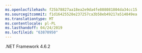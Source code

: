 ```yaml
---
ms.openlocfilehash: f25b78827aa18ea2e9da4fe808081804da34cc15
ms.sourcegitcommit: f1d16425528e237257ca3b58eb49217a514849ea
ms.translationtype: MT
ms.contentlocale: pl-PL
ms.lasthandoff: 04/24/2019
ms.locfileid: "63870950"
---
```

.NET Framework 4.6.2